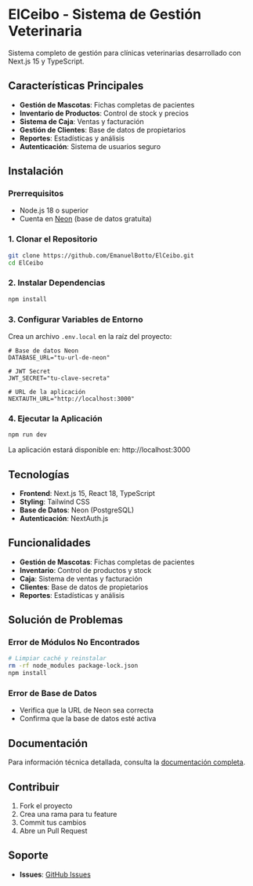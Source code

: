 # ElCeibo - Sistema de Gestión Veterinaria

Sistema completo de gestión para clínicas veterinarias desarrollado con Next.js 15 y TypeScript.

## Características Principales

- **Gestión de Mascotas**: Fichas completas de pacientes
- **Inventario de Productos**: Control de stock y precios
- **Sistema de Caja**: Ventas y facturación
- **Gestión de Clientes**: Base de datos de propietarios
- **Reportes**: Estadísticas y análisis
- **Autenticación**: Sistema de usuarios seguro

## Instalación

### Prerrequisitos
- Node.js 18 o superior
- Cuenta en [Neon](https://neon.tech) (base de datos gratuita)

### 1. Clonar el Repositorio
```bash
git clone https://github.com/EmanuelBotto/ElCeibo.git
cd ElCeibo
```

### 2. Instalar Dependencias
```bash
npm install
```

### 3. Configurar Variables de Entorno
Crea un archivo `.env.local` en la raíz del proyecto:

```env
# Base de datos Neon
DATABASE_URL="tu-url-de-neon"

# JWT Secret
JWT_SECRET="tu-clave-secreta"

# URL de la aplicación
NEXTAUTH_URL="http://localhost:3000"
```

### 4. Ejecutar la Aplicación
```bash
npm run dev
```

La aplicación estará disponible en: http://localhost:3000

## Tecnologías

- **Frontend**: Next.js 15, React 18, TypeScript
- **Styling**: Tailwind CSS
- **Base de Datos**: Neon (PostgreSQL)
- **Autenticación**: NextAuth.js

## Funcionalidades

- **Gestión de Mascotas**: Fichas completas de pacientes
- **Inventario**: Control de productos y stock
- **Caja**: Sistema de ventas y facturación
- **Clientes**: Base de datos de propietarios
- **Reportes**: Estadísticas y análisis

## Solución de Problemas

### Error de Módulos No Encontrados
```bash
# Limpiar caché y reinstalar
rm -rf node_modules package-lock.json
npm install
```

### Error de Base de Datos
- Verifica que la URL de Neon sea correcta
- Confirma que la base de datos esté activa

## Documentación

Para información técnica detallada, consulta la [documentación completa](DOCS.md).

## Contribuir

1. Fork el proyecto
2. Crea una rama para tu feature
3. Commit tus cambios
4. Abre un Pull Request

## Soporte

- **Issues**: [GitHub Issues](https://github.com/EmanuelBotto/ElCeibo/issues)
